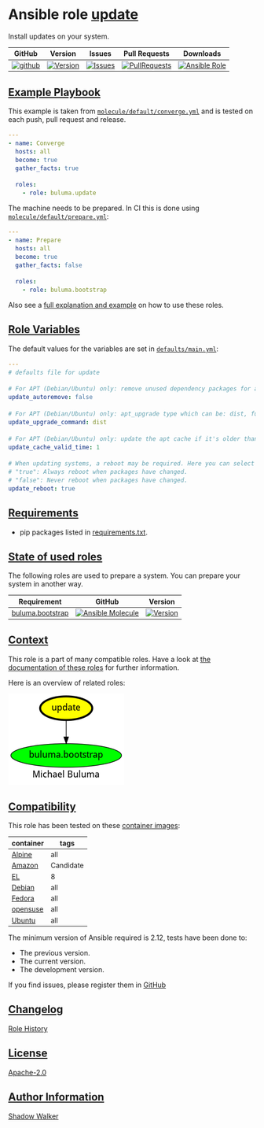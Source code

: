 # Ansible role [update](https://galaxy.ansible.com/ui/standalone/roles/buluma/update/documentation)

Install updates on your system.

|GitHub|Version|Issues|Pull Requests|Downloads|
|------|-------|------|-------------|---------|
|[![github](https://github.com/buluma/ansible-role-update/actions/workflows/molecule.yml/badge.svg)](https://github.com/buluma/ansible-role-update/actions/workflows/molecule.yml)|[![Version](https://img.shields.io/github/release/buluma/ansible-role-update.svg)](https://github.com/buluma/ansible-role-update/releases/)|[![Issues](https://img.shields.io/github/issues/buluma/ansible-role-update.svg)](https://github.com/buluma/ansible-role-update/issues/)|[![PullRequests](https://img.shields.io/github/issues-pr-closed-raw/buluma/ansible-role-update.svg)](https://github.com/buluma/ansible-role-update/pulls/)|[![Ansible Role](https://img.shields.io/ansible/role/d/buluma/update)](https://galaxy.ansible.com/ui/standalone/roles/buluma/update/documentation)|

## [Example Playbook](#example-playbook)

This example is taken from [`molecule/default/converge.yml`](https://github.com/buluma/ansible-role-update/blob/master/molecule/default/converge.yml) and is tested on each push, pull request and release.

```yaml
---
- name: Converge
  hosts: all
  become: true
  gather_facts: true

  roles:
    - role: buluma.update
```

The machine needs to be prepared. In CI this is done using [`molecule/default/prepare.yml`](https://github.com/buluma/ansible-role-update/blob/master/molecule/default/prepare.yml):

```yaml
---
- name: Prepare
  hosts: all
  become: true
  gather_facts: false

  roles:
    - role: buluma.bootstrap
```

Also see a [full explanation and example](https://buluma.github.io/how-to-use-these-roles.html) on how to use these roles.

## [Role Variables](#role-variables)

The default values for the variables are set in [`defaults/main.yml`](https://github.com/buluma/ansible-role-update/blob/master/defaults/main.yml):

```yaml
---
# defaults file for update

# For APT (Debian/Ubuntu) only: remove unused dependency packages for all module states except `build-dep'
update_autoremove: false

# For APT (Debian/Ubuntu) only: apt_upgrade type which can be: dist, full, true, or safe
update_upgrade_command: dist

# For APT (Debian/Ubuntu) only: update the apt cache if it's older than the cache_valid_time. Set in seconds.
update_cache_valid_time: 1

# When updating systems, a reboot may be required. Here you can select to:
# "true": Always reboot when packages have changed.
# "false": Never reboot when packages have changed.
update_reboot: true
```

## [Requirements](#requirements)

- pip packages listed in [requirements.txt](https://github.com/buluma/ansible-role-update/blob/master/requirements.txt).

## [State of used roles](#state-of-used-roles)

The following roles are used to prepare a system. You can prepare your system in another way.

| Requirement | GitHub | Version |
|-------------|--------|--------|
|[buluma.bootstrap](https://galaxy.ansible.com/buluma/bootstrap)|[![Ansible Molecule](https://github.com/buluma/ansible-role-bootstrap/actions/workflows/molecule.yml/badge.svg)](https://github.com/buluma/ansible-role-bootstrap/actions/workflows/molecule.yml)|[![Version](https://img.shields.io/github/release/buluma/ansible-role-bootstrap.svg)](https://github.com/shadowwalker/ansible-role-bootstrap)|

## [Context](#context)

This role is a part of many compatible roles. Have a look at [the documentation of these roles](https://buluma.github.io/) for further information.

Here is an overview of related roles:

![dependencies](https://raw.githubusercontent.com/buluma/ansible-role-update/png/requirements.png "Dependencies")

## [Compatibility](#compatibility)

This role has been tested on these [container images](https://hub.docker.com/u/buluma):

|container|tags|
|---------|----|
|[Alpine](https://hub.docker.com/r/buluma/alpine)|all|
|[Amazon](https://hub.docker.com/r/buluma/amazonlinux)|Candidate|
|[EL](https://hub.docker.com/r/buluma/enterpriselinux)|8|
|[Debian](https://hub.docker.com/r/buluma/debian)|all|
|[Fedora](https://hub.docker.com/r/buluma/fedora)|all|
|[opensuse](https://hub.docker.com/r/buluma/opensuse)|all|
|[Ubuntu](https://hub.docker.com/r/buluma/ubuntu)|all|

The minimum version of Ansible required is 2.12, tests have been done to:

- The previous version.
- The current version.
- The development version.

If you find issues, please register them in [GitHub](https://github.com/buluma/ansible-role-update/issues)

## [Changelog](#changelog)

[Role History](https://github.com/buluma/ansible-role-update/blob/master/CHANGELOG.md)

## [License](#license)

[Apache-2.0](https://github.com/buluma/ansible-role-update/blob/master/LICENSE)

## [Author Information](#author-information)

[Shadow Walker](https://buluma.github.io/)
